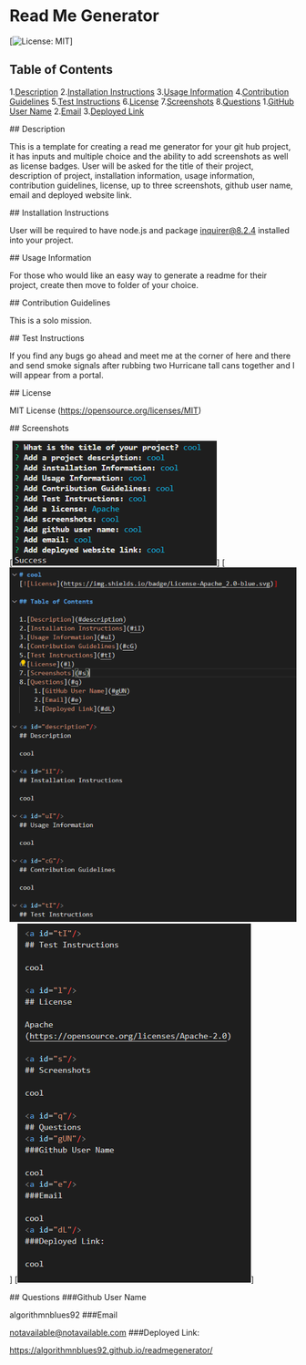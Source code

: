 
# Read Me Generator
[![License: MIT](https://img.shields.io/badge/License-MIT-yellow.svg)]

## Table of Contents

1.[Description](#description)
2.[Installation Instructions](#iI)
3.[Usage Information](#uI)
4.[Contribution Guidelines](#cG)
5.[Test Instructions](#tI)
6.[License](#l)
7.[Screenshots](#s)
8.[Questions](#q)
    1.[GitHub User Name](#gUN)
    2.[Email](#e)
    3.[Deployed Link](#dL)

<a id="description"/>
## Description 

This is a template for creating a read me generator for your git hub project, it has inputs and multiple choice and the ability to add screenshots as well as license badges. User will be asked for the title of their project, description of project, installation information, usage information, contribution guidelines, license, up to three screenshots, github user name, email and deployed website link.

<a id="iI"/>
## Installation Instructions

User will be required to have node.js and package inquirer@8.2.4 installed into your project.

<a id="uI"/>
## Usage Information

For those who would like an easy way to generate a readme for their project, create then move to folder of your choice.

<a id="cG"/>
## Contribution Guidelines

This is a solo mission.

<a id="tI"/>
## Test Instructions

If you find any bugs go ahead and meet me at the corner of here and there and send smoke signals after rubbing two Hurricane tall cans together and I will appear from a portal.

<a id="l"/>
## License

MIT License
(https://opensource.org/licenses/MIT)

<a id="s"/>
## Screenshots

[![Screenshot 1](images/readme_terminal.png)]
[![Screenshot 2](images/readme_file1.png)]
[![Screenshot 3](images/readme_file2.png)]

<a id="q"/>
## Questions
<a id="gUN"/>
###Github User Name

algorithmnblues92
<a id="e"/>
###Email

notavailable@notavailable.com
<a id="dL"/>
###Deployed Link:

https://algorithmnblues92.github.io/readmegenerator/

 